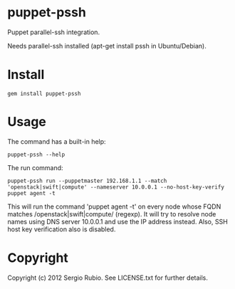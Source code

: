 # puppet-pssh 

Puppet parallel-ssh integration.

Needs parallel-ssh installed (apt-get install pssh in Ubuntu/Debian).

# Install

    gem install puppet-pssh

# Usage

The command has a built-in help:

    puppet-pssh --help

The run command:

    puppet-pssh run --puppetmaster 192.168.1.1 --match 'openstack|swift|compute' --nameserver 10.0.0.1 --no-host-key-verify puppet agent -t

This will run the command 'puppet agent -t' on every node whose FQDN matches /openstack|swift|compute/ (regexp). It will try to resolve node names using DNS server 10.0.0.1 and use the IP address instead.
Also, SSH host key verification also is disabled.
    

# Copyright

Copyright (c) 2012 Sergio Rubio. See LICENSE.txt for
further details.

